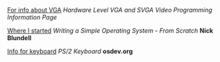 

[For info about VGA](http://www.osdever.net/FreeVGA/vga/vgatext.htm)
*Hardware Level VGA and SVGA Video Programming Information Page*

[Where I started](https://www.cs.bham.ac.uk/~exr/lectures/opsys/10_11/lectures/os-dev.pdf)
*Writing a Simple Operating System - From Scratch* **Nick Blundell**

[Info for keyboard](https://wiki.osdev.org/PS2_Keyboard)
*PS/2 Keyboard* **osdev.org**